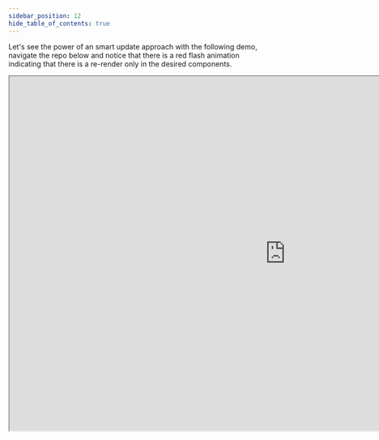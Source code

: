 ```yaml
---
sidebar_position: 12
hide_table_of_contents: true
---
```


Let's see the power of an smart update approach with the following demo, navigate the repo below and notice that there is a red flash animation indicating that there is a re-render only in the desired components.

<iframe 
  width="1090px"
  height="700px"
  src="https://file-explorer-mauve.vercel.app"
  class="advance-container"
  id="advance-demo"
/>

### store

Let's begin by generating an instance of the Store class and pass the required arguments.

<iframe 
  width="1090px"
  height="358px"
  src="https://file-explorer-mauve.vercel.app?resource_url=https://api.github.com/repos/Maxtermax/file-explorer/git/trees/286fefb3ee3183f24c961024e0002b0d5fda6283&target=explorer.js&lines=8:8&standalone=true"
  class="advance-container"
  id="advance-demo"
/>

Then let's populate the store with the `useStore` hook.

<iframe 
  width="1090px"
  height="700px"
  src="https://file-explorer-mauve.vercel.app?resource_url=https://api.github.com/repos/Maxtermax/file-explorer/git/trees/36e650929da1f16ab2f02280ae398daba7b0e9a7&target=useHighlight.js&lines=13:13&standalone=true"
  class="advance-container"
  id="advance-demo-queries"
/>



### reducer 

When a mutation is sent the reducer will trigger an action that changes in the store.

<iframe 
  width="1090px"
  height="700px"
  src="https://file-explorer-mauve.vercel.app?resource_url=https://api.github.com/repos/Maxtermax/file-explorer/git/trees/5ed87f20e3adf99965c5658ca1e36d7df70b9d6c&target=reducer.js&standalone=true"
  class="advance-container"
  id="advance-demo"
/>

### mutations 
In this file lives all possibles mutations, let take at look to the `setFileHightLight` it will mutate the store to highlight the files names on the text field changes.


<iframe 
  width="1090px"
  height="700px"
  src="https://file-explorer-mauve.vercel.app?resource_url=https://api.github.com/repos/Maxtermax/file-explorer/git/trees/17f6c7d88407d8b60cc7fab73f895aac3bdc0201&target=mutations.js&lines=5:18&standalone=true"
  class="advance-container"
  id="advance-demo"
/>

### queries 
In this file lives all posibles queries to the store for example: `getHighlights` retrives all the files highlighted in the store. 

<iframe 
  width="1090px"
  height="700px"
  src="https://file-explorer-mauve.vercel.app?resource_url=https://api.github.com/repos/Maxtermax/file-explorer/git/trees/54b4db5d1752334c3b1f90f7e9cd9edf438c2a9b&target=queries.js&lines=5:12&standalone=true"
  class="advance-container"
  id="advance-demo"
/>

### Implementation 

With all the pieces in place we can performed mutations and queries for the desired use case for example the `onClear` function.

<iframe 
  width="1090px"
  height="700px"
  src="https://file-explorer-mauve.vercel.app?resource_url=https://api.github.com/repos/Maxtermax/file-explorer/git/trees/36e650929da1f16ab2f02280ae398daba7b0e9a7&target=useHighlight.js&lines=15:22&standalone=true"
  class="advance-container"
  id="advance-demo-queries"
/>

Now let's sync the store changes with ui by implementing ` useMutations`.

<iframe 
  width="1090px"
  height="700px"
  src="https://file-explorer-mauve.vercel.app?resource_url=https://api.github.com/repos/Maxtermax/file-explorer/git/trees/556495cc594dfa569a3980292b21107b9d74619e&target=Highlight.jsx&lines=28:33&standalone=true"
  class="advance-container"
  id="advance-demo-queries"
/>










